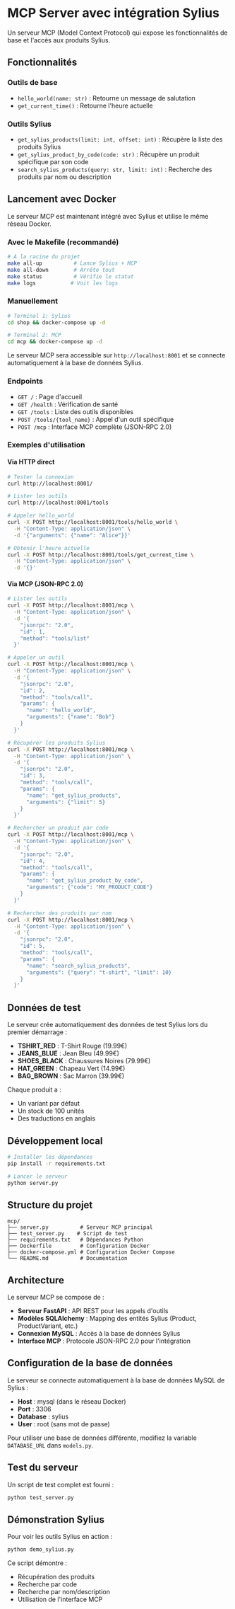 # MCP Server avec intégration Sylius

Un serveur MCP (Model Context Protocol) qui expose les fonctionnalités de base et l'accès aux produits Sylius.

## Fonctionnalités

### Outils de base
- `hello_world(name: str)` : Retourne un message de salutation
- `get_current_time()` : Retourne l'heure actuelle

### Outils Sylius
- `get_sylius_products(limit: int, offset: int)` : Récupère la liste des produits Sylius
- `get_sylius_product_by_code(code: str)` : Récupère un produit spécifique par son code
- `search_sylius_products(query: str, limit: int)` : Recherche des produits par nom ou description

## Lancement avec Docker

Le serveur MCP est maintenant intégré avec Sylius et utilise le même réseau Docker.

### Avec le Makefile (recommandé)

```bash
# À la racine du projet
make all-up          # Lance Sylius + MCP
make all-down        # Arrête tout
make status          # Vérifie le statut
make logs           # Voit les logs
```

### Manuellement

```bash
# Terminal 1: Sylius
cd shop && docker-compose up -d

# Terminal 2: MCP
cd mcp && docker-compose up -d
```

Le serveur MCP sera accessible sur `http://localhost:8001` et se connecte automatiquement à la base de données Sylius.

### Endpoints

- `GET /` : Page d'accueil
- `GET /health` : Vérification de santé
- `GET /tools` : Liste des outils disponibles
- `POST /tools/{tool_name}` : Appel d'un outil spécifique
- `POST /mcp` : Interface MCP complète (JSON-RPC 2.0)

### Exemples d'utilisation

#### Via HTTP direct

```bash
# Tester la connexion
curl http://localhost:8001/

# Lister les outils
curl http://localhost:8001/tools

# Appeler hello_world
curl -X POST http://localhost:8001/tools/hello_world \
  -H "Content-Type: application/json" \
  -d '{"arguments": {"name": "Alice"}}'

# Obtenir l'heure actuelle
curl -X POST http://localhost:8001/tools/get_current_time \
  -H "Content-Type: application/json" \
  -d '{}'
```

#### Via MCP (JSON-RPC 2.0)

```bash
# Lister les outils
curl -X POST http://localhost:8001/mcp \
  -H "Content-Type: application/json" \
  -d '{
    "jsonrpc": "2.0",
    "id": 1,
    "method": "tools/list"
  }'

# Appeler un outil
curl -X POST http://localhost:8001/mcp \
  -H "Content-Type: application/json" \
  -d '{
    "jsonrpc": "2.0",
    "id": 2,
    "method": "tools/call",
    "params": {
      "name": "hello_world",
      "arguments": {"name": "Bob"}
    }
  }'

# Récupérer les produits Sylius
curl -X POST http://localhost:8001/mcp \
  -H "Content-Type: application/json" \
  -d '{
    "jsonrpc": "2.0",
    "id": 3,
    "method": "tools/call",
    "params": {
      "name": "get_sylius_products",
      "arguments": {"limit": 5}
    }
  }'

# Rechercher un produit par code
curl -X POST http://localhost:8001/mcp \
  -H "Content-Type: application/json" \
  -d '{
    "jsonrpc": "2.0",
    "id": 4,
    "method": "tools/call",
    "params": {
      "name": "get_sylius_product_by_code",
      "arguments": {"code": "MY_PRODUCT_CODE"}
    }
  }'

# Rechercher des produits par nom
curl -X POST http://localhost:8001/mcp \
  -H "Content-Type: application/json" \
  -d '{
    "jsonrpc": "2.0",
    "id": 5,
    "method": "tools/call",
    "params": {
      "name": "search_sylius_products",
      "arguments": {"query": "t-shirt", "limit": 10}
    }
  }'
```

## Données de test

Le serveur crée automatiquement des données de test Sylius lors du premier démarrage :

- **TSHIRT_RED** : T-Shirt Rouge (19.99€)
- **JEANS_BLUE** : Jean Bleu (49.99€)
- **SHOES_BLACK** : Chaussures Noires (79.99€)
- **HAT_GREEN** : Chapeau Vert (14.99€)
- **BAG_BROWN** : Sac Marron (39.99€)

Chaque produit a :
- Un variant par défaut
- Un stock de 100 unités
- Des traductions en anglais

## Développement local

```bash
# Installer les dépendances
pip install -r requirements.txt

# Lancer le serveur
python server.py
```

## Structure du projet

```
mcp/
├── server.py          # Serveur MCP principal
├── test_server.py    # Script de test
├── requirements.txt   # Dépendances Python
├── Dockerfile         # Configuration Docker
├── docker-compose.yml # Configuration Docker Compose
└── README.md          # Documentation
```

## Architecture

Le serveur MCP se compose de :

- **Serveur FastAPI** : API REST pour les appels d'outils
- **Modèles SQLAlchemy** : Mapping des entités Sylius (Product, ProductVariant, etc.)
- **Connexion MySQL** : Accès à la base de données Sylius
- **Interface MCP** : Protocole JSON-RPC 2.0 pour l'intégration

## Configuration de la base de données

Le serveur se connecte automatiquement à la base de données MySQL de Sylius :

- **Host** : mysql (dans le réseau Docker)
- **Port** : 3306
- **Database** : sylius
- **User** : root (sans mot de passe)

Pour utiliser une base de données différente, modifiez la variable `DATABASE_URL` dans `models.py`.

## Test du serveur

Un script de test complet est fourni :

```bash
python test_server.py
```

## Démonstration Sylius

Pour voir les outils Sylius en action :

```bash
python demo_sylius.py
```

Ce script démontre :
- Récupération des produits
- Recherche par code
- Recherche par nom/description
- Utilisation de l'interface MCP
